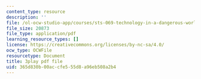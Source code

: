 ```yaml
---
content_type: resource
description: ''
file: /ol-ocw-studio-app/courses/sts-069-technology-in-a-dangerous-world-fall-2002/365d830b00accfe555d8a96eb508a2b4_s_dn2M7JWy8.pdf
file_size: 20873
file_type: application/pdf
learning_resource_types: []
license: https://creativecommons.org/licenses/by-nc-sa/4.0/
ocw_type: OCWFile
resourcetype: Document
title: 3play pdf file
uid: 365d830b-00ac-cfe5-55d8-a96eb508a2b4
---
```

